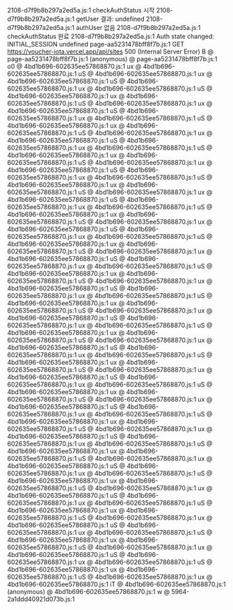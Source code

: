 2108-d7f9b8b297a2ed5a.js:1 checkAuthStatus 시작
2108-d7f9b8b297a2ed5a.js:1 getUser 결과: undefined
2108-d7f9b8b297a2ed5a.js:1 authUser 없음
2108-d7f9b8b297a2ed5a.js:1 checkAuthStatus 완료
2108-d7f9b8b297a2ed5a.js:1 Auth state changed: INITIAL_SESSION undefined
page-aa5231478bff8f7b.js:1   GET https://voucher-iota.vercel.app/api/sites 500 (Internal Server Error)
B @ page-aa5231478bff8f7b.js:1
(anonymous) @ page-aa5231478bff8f7b.js:1
o0 @ 4bd1b696-602635ee57868870.js:1
ux @ 4bd1b696-602635ee57868870.js:1
uS @ 4bd1b696-602635ee57868870.js:1
ux @ 4bd1b696-602635ee57868870.js:1
uS @ 4bd1b696-602635ee57868870.js:1
ux @ 4bd1b696-602635ee57868870.js:1
uS @ 4bd1b696-602635ee57868870.js:1
ux @ 4bd1b696-602635ee57868870.js:1
uS @ 4bd1b696-602635ee57868870.js:1
ux @ 4bd1b696-602635ee57868870.js:1
uS @ 4bd1b696-602635ee57868870.js:1
ux @ 4bd1b696-602635ee57868870.js:1
uS @ 4bd1b696-602635ee57868870.js:1
ux @ 4bd1b696-602635ee57868870.js:1
uS @ 4bd1b696-602635ee57868870.js:1
ux @ 4bd1b696-602635ee57868870.js:1
uS @ 4bd1b696-602635ee57868870.js:1
ux @ 4bd1b696-602635ee57868870.js:1
uS @ 4bd1b696-602635ee57868870.js:1
ux @ 4bd1b696-602635ee57868870.js:1
uS @ 4bd1b696-602635ee57868870.js:1
ux @ 4bd1b696-602635ee57868870.js:1
uS @ 4bd1b696-602635ee57868870.js:1
ux @ 4bd1b696-602635ee57868870.js:1
uS @ 4bd1b696-602635ee57868870.js:1
ux @ 4bd1b696-602635ee57868870.js:1
uS @ 4bd1b696-602635ee57868870.js:1
ux @ 4bd1b696-602635ee57868870.js:1
uS @ 4bd1b696-602635ee57868870.js:1
ux @ 4bd1b696-602635ee57868870.js:1
uS @ 4bd1b696-602635ee57868870.js:1
ux @ 4bd1b696-602635ee57868870.js:1
uS @ 4bd1b696-602635ee57868870.js:1
ux @ 4bd1b696-602635ee57868870.js:1
uS @ 4bd1b696-602635ee57868870.js:1
ux @ 4bd1b696-602635ee57868870.js:1
uS @ 4bd1b696-602635ee57868870.js:1
ux @ 4bd1b696-602635ee57868870.js:1
uS @ 4bd1b696-602635ee57868870.js:1
ux @ 4bd1b696-602635ee57868870.js:1
uS @ 4bd1b696-602635ee57868870.js:1
ux @ 4bd1b696-602635ee57868870.js:1
uS @ 4bd1b696-602635ee57868870.js:1
ux @ 4bd1b696-602635ee57868870.js:1
uS @ 4bd1b696-602635ee57868870.js:1
ux @ 4bd1b696-602635ee57868870.js:1
uS @ 4bd1b696-602635ee57868870.js:1
ux @ 4bd1b696-602635ee57868870.js:1
uS @ 4bd1b696-602635ee57868870.js:1
ux @ 4bd1b696-602635ee57868870.js:1
uS @ 4bd1b696-602635ee57868870.js:1
ux @ 4bd1b696-602635ee57868870.js:1
uS @ 4bd1b696-602635ee57868870.js:1
ux @ 4bd1b696-602635ee57868870.js:1
uS @ 4bd1b696-602635ee57868870.js:1
ux @ 4bd1b696-602635ee57868870.js:1
uS @ 4bd1b696-602635ee57868870.js:1
ux @ 4bd1b696-602635ee57868870.js:1
uS @ 4bd1b696-602635ee57868870.js:1
ux @ 4bd1b696-602635ee57868870.js:1
uS @ 4bd1b696-602635ee57868870.js:1
ux @ 4bd1b696-602635ee57868870.js:1
uS @ 4bd1b696-602635ee57868870.js:1
ux @ 4bd1b696-602635ee57868870.js:1
uS @ 4bd1b696-602635ee57868870.js:1
ux @ 4bd1b696-602635ee57868870.js:1
uS @ 4bd1b696-602635ee57868870.js:1
ux @ 4bd1b696-602635ee57868870.js:1
uS @ 4bd1b696-602635ee57868870.js:1
ux @ 4bd1b696-602635ee57868870.js:1
uS @ 4bd1b696-602635ee57868870.js:1
ux @ 4bd1b696-602635ee57868870.js:1
uS @ 4bd1b696-602635ee57868870.js:1
ux @ 4bd1b696-602635ee57868870.js:1
uS @ 4bd1b696-602635ee57868870.js:1
ux @ 4bd1b696-602635ee57868870.js:1
uS @ 4bd1b696-602635ee57868870.js:1
ux @ 4bd1b696-602635ee57868870.js:1
uS @ 4bd1b696-602635ee57868870.js:1
ux @ 4bd1b696-602635ee57868870.js:1
uS @ 4bd1b696-602635ee57868870.js:1
ux @ 4bd1b696-602635ee57868870.js:1
uS @ 4bd1b696-602635ee57868870.js:1
ux @ 4bd1b696-602635ee57868870.js:1
uS @ 4bd1b696-602635ee57868870.js:1
ux @ 4bd1b696-602635ee57868870.js:1
uS @ 4bd1b696-602635ee57868870.js:1
ux @ 4bd1b696-602635ee57868870.js:1
uS @ 4bd1b696-602635ee57868870.js:1
ux @ 4bd1b696-602635ee57868870.js:1
uS @ 4bd1b696-602635ee57868870.js:1
ux @ 4bd1b696-602635ee57868870.js:1
uS @ 4bd1b696-602635ee57868870.js:1
ux @ 4bd1b696-602635ee57868870.js:1
uS @ 4bd1b696-602635ee57868870.js:1
ux @ 4bd1b696-602635ee57868870.js:1
uS @ 4bd1b696-602635ee57868870.js:1
ux @ 4bd1b696-602635ee57868870.js:1
uS @ 4bd1b696-602635ee57868870.js:1
ux @ 4bd1b696-602635ee57868870.js:1
uS @ 4bd1b696-602635ee57868870.js:1
ux @ 4bd1b696-602635ee57868870.js:1
uS @ 4bd1b696-602635ee57868870.js:1
ux @ 4bd1b696-602635ee57868870.js:1
uS @ 4bd1b696-602635ee57868870.js:1
ux @ 4bd1b696-602635ee57868870.js:1
iT @ 4bd1b696-602635ee57868870.js:1
(anonymous) @ 4bd1b696-602635ee57868870.js:1
w @ 5964-2a1ddd40921d073b.js:1

